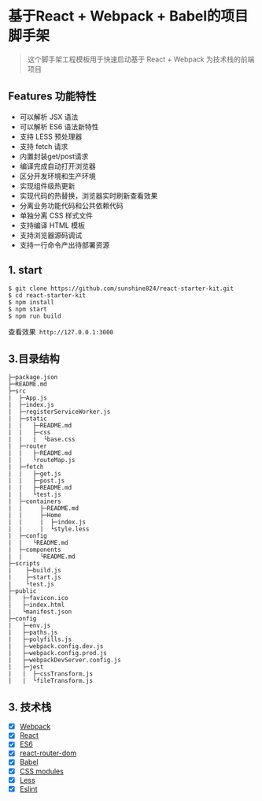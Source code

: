 # 基于React + Webpack + Babel的项目脚手架

> 这个脚手架工程模板用于快速启动基于 React + Webpack 为技术栈的前端项目

## Features 功能特性

- 可以解析 JSX 语法
- 可以解析 ES6 语法新特性
- 支持 LESS 预处理器
- 支持 fetch 请求
- 内置封装get/post请求
- 编译完成自动打开浏览器
- 区分开发环境和生产环境
- 实现组件级热更新
- 实现代码的热替换，浏览器实时刷新查看效果
- 分离业务功能代码和公共依赖代码
- 单独分离 CSS 样式文件
- 支持编译 HTML 模板
- 支持浏览器源码调试
- 支持一行命令产出待部署资源

## 1. start

```
$ git clone https://github.com/sunshine824/react-starter-kit.git
$ cd react-starter-kit
$ npm install
$ npm start
$ npm run build
```

查看效果` http://127.0.0.1:3000`


## 3.目录结构

```
├─package.json
├─README.md
├─src
|  ├─App.js
|  ├─index.js
|  ├─registerServiceWorker.js
|  ├─static
|  |   ├─README.md
|  |   ├─css
|  |   |  └base.css
|  ├─router
|  |   ├─README.md
|  |   └routeMap.js
|  ├─fetch
|  |   ├─get.js
|  |   ├─post.js
|  |   ├─README.md
|  |   └test.js
|  ├─containers
|  |     ├─README.md
|  |     ├─Home
|  |     |  ├─index.js
|  |     |  └style.less
|  ├─config
|  |   └README.md
|  ├─components
|  |     └README.md
├─scripts
|    ├─build.js
|    ├─start.js
|    └test.js
├─public
|   ├─favicon.ico
|   ├─index.html
|   └manifest.json
├─config
|   ├─env.js
|   ├─paths.js
|   ├─polyfills.js
|   ├─webpack.config.dev.js
|   ├─webpack.config.prod.js
|   ├─webpackDevServer.config.js
|   ├─jest
|   |  ├─cssTransform.js
|   |  └fileTransform.js
```


## 3. 技术栈

- [x] [Webpack](https://webpack.github.io)
- [x] [React](https://facebook.github.io/react/)
- [x] [ES6](http://es6.ruanyifeng.com/)
- [x] [react-router-dom](https://reacttraining.com/react-router/)
- [x] [Babel](https://babeljs.io/)
- [x] [CSS modules](https://github.com/outpunk/postcss-modules)
- [x] [Less](https://github.com/less/less.js)
- [x] [Eslint](https://github.com/eslint/eslint)
